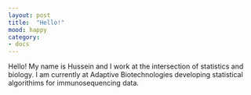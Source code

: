 ```yaml
---
layout: post
title:  "Hello!"
mood: happy
category: 
- docs
---
```



Hello! My name is Hussein and I work at the intersection of statistics and biology. I am currently at Adaptive Biotechnologies developing statistical algorithims for immunosequencing data. 